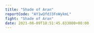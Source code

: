 ```yaml
---
title: "Shade of Aran"
reportCode: "AY1wQfdJ3FnWykmL"
fight: "Shade of Aran"
date: 2021-08-09T18:51:45.833000+00:00
---
```

